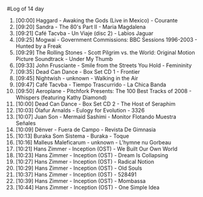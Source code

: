 #Log of 14 day

1. [00:00] Haggard - Awaking the Gods (Live in Mexico) - Courante
1. [09:20] Sandra - The 80's Part II - Maria Magdalena
1. [09:21] Café Tacvba - Un Viaje (disc 2) - Labios Jaguar
1. [09:25] Mogwai - Government Commissions: BBC Sessions 1996-2003 - Hunted by a Freak
1. [09:29] The Rolling Stones - Scott Pilgrim vs. the World: Original Motion Picture Soundtrack - Under My Thumb
1. [09:33] John Frusciante - Smile from the Streets You Hold - Femininity
1. [09:35] Dead Can Dance - Box Set CD 1 - Frontier
1. [09:45] Nightwish - unknown - Walking in the Air
1. [09:47] Café Tacvba - Tiempo Trascurrido - La Chica Banda
1. [09:50] Aeroplane - Pitchfork Presents: The 100 Best Tracks of 2008 - Whispers (featuring Kathy Diamond)
1. [10:00] Dead Can Dance - Box Set CD 2 - The Host of Seraphim
1. [10:03] Ólafur Arnalds - Eulogy for Evolution - 3326
1. [10:07] Juan Son - Mermaid Sashimi - Monitor Flotando Muestra Señales
1. [10:09] Dënver - Fuera de Campo - Revista De Gimnasia
1. [10:13] Buraka Som Sistema - Buraka - Toque
1. [10:16] Malleus Maleficarum - unknown - L'hymne nu Gorbeau
1. [10:21] Hans Zimmer - Inception (OST) - We Built Our Own World
1. [10:23] Hans Zimmer - Inception (OST) - Dream Is Collapsing
1. [10:27] Hans Zimmer - Inception (OST) - Radical Notion
1. [10:29] Hans Zimmer - Inception (OST) - Old Souls
1. [10:37] Hans Zimmer - Inception (OST) - 528491
1. [10:39] Hans Zimmer - Inception (OST) - Mombassa
1. [10:44] Hans Zimmer - Inception (OST) - One Simple Idea

